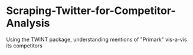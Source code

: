 # Scraping-Twitter-for-Competitor-Analysis
Using the TWINT package, understanding mentions of "Primark" vis-a-vis its competitors

